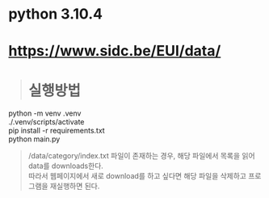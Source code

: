 # python 3.10.4

# https://www.sidc.be/EUI/data/

> # 실행방법  
python -m venv .venv  
./.venv/scripts/activate  
pip install -r requirements.txt  
python main.py  

> /data/category/index.txt 파일이 존재하는 경우, 해당 파일에서 목록을 읽어 data를 downloads한다.  
따라서 웹페이지에서 새로 download를 하고 싶다면 해당 파일을 삭제하고 프로그램을 재실행하면 된다.